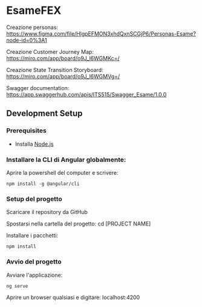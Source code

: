 # EsameFEX


Creazione personas: https://www.figma.com/file/HlgpEFMON3xhdQxnSCGjP6/Personas-Esame?node-id=0%3A1


Creazione Customer Journey Map: https://miro.com/app/board/o9J_l6WGMKc=/


Creazione State Transition Storyboard: https://miro.com/app/board/o9J_l6WGMVg=/


Swagger documentation: https://app.swaggerhub.com/apis/ITS515/Swagger_Esame/1.0.0


## Development Setup

### Prerequisites

- Installa [Node.js](https://nodejs.org/en/)



### Installare la CLI di Angular globalmente:

Aprire la powershell del computer e scrivere:

```
npm install -g @angular/cli
```

### Setup del progetto

Scaricare il repository da GitHub

Spostarsi nella cartella del progetto: 
cd [PROJECT NAME]

Installare i pacchetti:

```
npm install
```

### Avvio del progetto

Avviare l'applicazione:

```
ng serve
```

Aprire un browser qualsiasi e digitare: localhost:4200